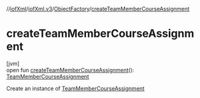 //[iofXml](../../../index.md)/[iofXml.v3](../index.md)/[ObjectFactory](index.md)/[createTeamMemberCourseAssignment](create-team-member-course-assignment.md)

# createTeamMemberCourseAssignment

[jvm]\
open fun [createTeamMemberCourseAssignment](create-team-member-course-assignment.md)(): [TeamMemberCourseAssignment](../-team-member-course-assignment/index.md)

Create an instance of [TeamMemberCourseAssignment](../-team-member-course-assignment/index.md)
